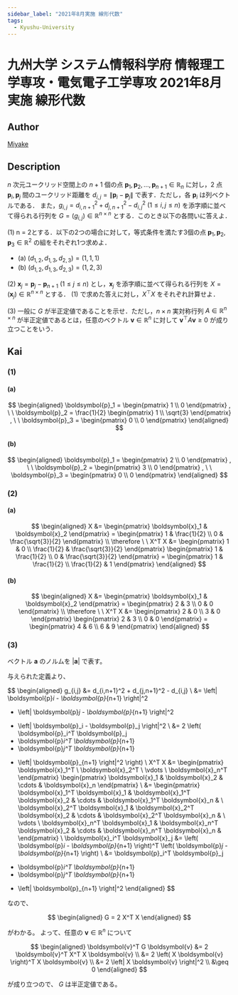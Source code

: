 ```yaml
---
sidebar_label: "2021年8月実施 線形代数"
tags:
  - Kyushu-University
---
```

# 九州大学 システム情報科学府 情報理工学専攻・電気電子工学専攻 2021年8月実施 線形代数

## **Author**
[Miyake](https://miyake.github.io/exams/index.html)

## **Description**
$n$ 次元ユークリッド空間上の $n+1$ 個の点 $\boldsymbol{p}_1,\boldsymbol{p}_2,...,\boldsymbol{p}_{n+1} \in \mathbb{R}_n$ に対し，$2$ 点 $\boldsymbol{p}_i, \boldsymbol{p}_j$ 間のユークリッド距離を $d_{i,j} = \|\boldsymbol{p}_i - \boldsymbol{p}_j\|$ で表す．ただし，各 $\boldsymbol{p}_i$ は列ベクトルである．
また，$g_{i,j} = d^2_{i, n+1} + d^2_{j, n+1} - d^2_{i,j} \ (1 \leq i,j \leq n)$ を添字順に並べて得られる行列を $G = (g_{i,j}) \in \mathbb{R}^{n \times n}$ とする．このとき以下の各問いに答えよ．

(1)  n = 2とする．以下の2つの場合に対して，等式条件を満たす3個の点 $\boldsymbol{p}_1,\boldsymbol{p}_2,\boldsymbol{p}_3 \in \mathbb{R}^2$ の組をそれぞれ1つ求めよ．

- (a) $(d_{1,2},d_{1,3}, d_{2,3}) = (1,1,1)$
- (b) $(d_{1,2},d_{1,3}, d_{2,3}) = (1,2,3)$

(2) $\boldsymbol{x}_j = \boldsymbol{p}_j - \boldsymbol{p}_{n+1} \ (1 \leq j \leq n)$ とし，$\boldsymbol{x}_j$ を添字順に並べて得られる行列を $X = (\boldsymbol{x}_j) \in \mathbb{R}^{n \times n}$ とする．
(1) で求めた答えに対し，$X^{\top}X$ をそれぞれ計算せよ．

(3) 一般に $G$ が半正定値であることを示せ．ただし，$n \times n$ 実対称行列 $A \in \mathbb{R}^{n \times n}$ が半正定値であるとは，任意のベクトル $\boldsymbol{v} \in \mathbb{R}^n$ に対して $\boldsymbol{v}^{\top}A \boldsymbol{v} \geq 0$ が成り立つことをいう．

## **Kai**
### (1)
#### (a)

$$
  \begin{aligned}
  \boldsymbol{p}_1 = \begin{pmatrix} 1 \\ 0 \end{pmatrix}
  , \ \ 
  \boldsymbol{p}_2 = \frac{1}{2} \begin{pmatrix} 1 \\ \sqrt{3} \end{pmatrix}
  , \ \ 
  \boldsymbol{p}_3 = \begin{pmatrix} 0 \\ 0 \end{pmatrix}
  \end{aligned}
$$

#### (b)

$$
  \begin{aligned}
  \boldsymbol{p}_1 = \begin{pmatrix} 2 \\ 0 \end{pmatrix}
  , \ \ 
  \boldsymbol{p}_2 = \begin{pmatrix} 3 \\ 0 \end{pmatrix}
  , \ \ 
  \boldsymbol{p}_3 = \begin{pmatrix} 0 \\ 0 \end{pmatrix}
  \end{aligned}
$$

### (2)
#### (a)

$$
  \begin{aligned}
  X
  &= \begin{pmatrix} \boldsymbol{x}_1 & \boldsymbol{x}_2 \end{pmatrix}
  = \begin{pmatrix} 1 & \frac{1}{2} \\ 0 & \frac{\sqrt{3}}{2} \end{pmatrix}
  \\
  \therefore \ \ 
  X^T X
  &= \begin{pmatrix} 1 & 0 \\ \frac{1}{2} & \frac{\sqrt{3}}{2} \end{pmatrix}
  \begin{pmatrix} 1 & \frac{1}{2} \\ 0 & \frac{\sqrt{3}}{2} \end{pmatrix}
  = \begin{pmatrix} 1 & \frac{1}{2} \\ \frac{1}{2} & 1 \end{pmatrix}
  \end{aligned}
$$

#### (b)

$$
  \begin{aligned}
  X
  &= \begin{pmatrix} \boldsymbol{x}_1 & \boldsymbol{x}_2 \end{pmatrix}
  = \begin{pmatrix} 2 & 3 \\ 0 & 0 \end{pmatrix}
  \\
  \therefore \ \ 
  X^T X
  &= \begin{pmatrix} 2 & 0 \\ 3 & 0 \end{pmatrix}
  \begin{pmatrix} 2 & 3 \\ 0 & 0 \end{pmatrix}
  = \begin{pmatrix} 4 & 6 \\ 6 & 9 \end{pmatrix}
  \end{aligned}
$$

### (3)
ベクトル $\boldsymbol{a}$ のノルムを $|\boldsymbol{a}|$ で表す。

与えられた定義より、

$$
\begin{aligned}
g_{i,j}
&= d_{i,n+1}^2 + d_{j,n+1}^2 - d_{i,j}
\\
&= \left| \boldsymbol{p}_i - \boldsymbol{p}_{n+1} \right|^2
+ \left| \boldsymbol{p}_j - \boldsymbol{p}_{n+1} \right|^2
- \left| \boldsymbol{p}_i - \boldsymbol{p}_j \right|^2
\\
&= 2
\left( \boldsymbol{p}_i^T \boldsymbol{p}_j
- \boldsymbol{p}_i^T \boldsymbol{p}_{n+1}
- \boldsymbol{p}_j^T \boldsymbol{p}_{n+1}
+ \left| \boldsymbol{p}_{n+1} \right|^2
\right)
\\
X^T X
&= \begin{pmatrix}
\boldsymbol{x}_1^T \\ \boldsymbol{x}_2^T \\ \vdots \\ \boldsymbol{x}_n^T
\end{pmatrix}
\begin{pmatrix}
\boldsymbol{x}_1 & \boldsymbol{x}_2 & \cdots & \boldsymbol{x}_n
\end{pmatrix}
\\
&= \begin{pmatrix}
\boldsymbol{x}_1^T \boldsymbol{x}_1 & 
\boldsymbol{x}_1^T \boldsymbol{x}_2 & 
\cdots &
\boldsymbol{x}_1^T \boldsymbol{x}_n & 
\\
\boldsymbol{x}_2^T \boldsymbol{x}_1 & 
\boldsymbol{x}_2^T \boldsymbol{x}_2 & 
\cdots &
\boldsymbol{x}_2^T \boldsymbol{x}_n & 
\\
\vdots
\\
\boldsymbol{x}_n^T \boldsymbol{x}_1 & 
\boldsymbol{x}_n^T \boldsymbol{x}_2 & 
\cdots &
\boldsymbol{x}_n^T \boldsymbol{x}_n & 
\end{pmatrix}
\\
\boldsymbol{x}_i^T \boldsymbol{x}_j
&= \left( \boldsymbol{p}_i - \boldsymbol{p}_{n+1} \right)^T
\left( \boldsymbol{p}_j - \boldsymbol{p}_{n+1} \right)
\\
&= \boldsymbol{p}_i^T \boldsymbol{p}_j
- \boldsymbol{p}_i^T \boldsymbol{p}_{n+1}
- \boldsymbol{p}_j^T \boldsymbol{p}_{n+1}
+ \left| \boldsymbol{p}_{n+1} \right|^2
\end{aligned}
$$

なので、

$$
\begin{aligned}
G = 2 X^T X
\end{aligned}
$$

がわかる。
よって、任意の $\boldsymbol{v} \in \mathbb{R}^n$ について

$$
\begin{aligned}
\boldsymbol{v}^T G \boldsymbol{v}
&= 2 \boldsymbol{v}^T X^T X \boldsymbol{v}
\\
&= 2 \left( X \boldsymbol{v} \right)^T X \boldsymbol{v}
\\
&= 2 \left| X \boldsymbol{v} \right|^2
\\
&\geq 0
\end{aligned}
$$

が成り立つので、 $G$ は半正定値である。